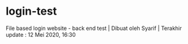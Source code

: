 # login-test
File based login website - back end test |
Dibuat oleh Syarif |
Terakhir update : 12 Mei 2020, 16:30
